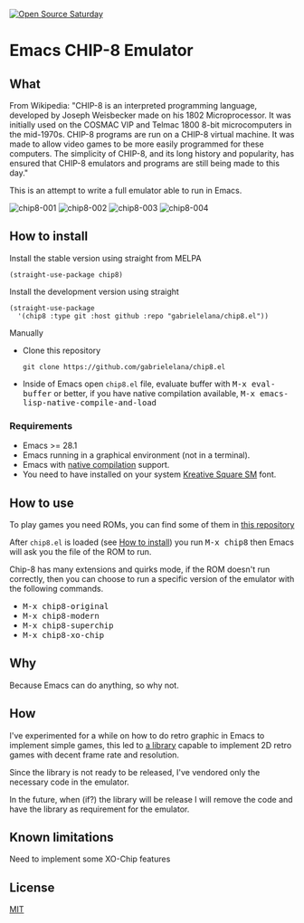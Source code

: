 [![Open Source Saturday](https://img.shields.io/badge/%E2%9D%A4%EF%B8%8F-open%20source%20saturday-F64060.svg)](https://www.meetup.com/it-IT/Open-Source-Saturday-Milano/)

# Emacs CHIP-8 Emulator

## What

From Wikipedia: "CHIP-8 is an interpreted programming language, developed by
Joseph Weisbecker made on his 1802 Microprocessor. It was initially used on the
COSMAC VIP and Telmac 1800 8-bit microcomputers in the mid-1970s. CHIP-8
programs are run on a CHIP-8 virtual machine. It was made to allow video games
to be more easily programmed for these computers. The simplicity of CHIP-8, and
its long history and popularity, has ensured that CHIP-8 emulators and programs
are still being made to this day."

This is an attempt to write a full emulator able to run in Emacs.

![chip8-001](https://github.com/gabrielelana/chip8.el/blob/6519ba638ebbef793084340a1ccebc252215bc48/assets/chip8-001.png "Timendus")
![chip8-002](https://github.com/gabrielelana/chip8.el/blob/6519ba638ebbef793084340a1ccebc252215bc48/assets/chip8-002.png "Timendus")
![chip8-003](https://github.com/gabrielelana/chip8.el/blob/6519ba638ebbef793084340a1ccebc252215bc48/assets/chip8-003.png "Astro Dodge")
![chip8-004](https://github.com/gabrielelana/chip8.el/blob/6519ba638ebbef793084340a1ccebc252215bc48/assets/chip8-004.png "Astro Dodge")

## How to install

Install the stable version using straight from MELPA

```emacs-lisp
(straight-use-package chip8)
```

Install the development version using straight

```emacs-lisp
(straight-use-package
  '(chip8 :type git :host github :repo "gabrielelana/chip8.el"))
```

Manually

- Clone this repository
  ```console
  git clone https://github.com/gabrielelana/chip8.el
  ```
- Inside of Emacs open `chip8.el` file, evaluate buffer with <kbd>M-x
  eval-buffer</kbd> or better, if you have native compilation available,
  <kbd>M-x emacs-lisp-native-compile-and-load</kbd>

### Requirements

- Emacs >= 28.1
- Emacs running in a graphical environment (not in a terminal).
- Emacs with [native compilation](https://www.gnu.org/software/emacs/manual/html_node/elisp/Native-Compilation.html) support.
- You need to have installed on your system [Kreative Square SM](https://www.kreativekorp.com/software/fonts/ksquare/) font.

## How to use

To play games you need ROMs, you can find some of them in [this
repository](https://github.com/kripod/chip8-roms)

After `chip8.el` is loaded (see [How to
install](https://github.com/gabrielelana/chip8.el/tree/master#how-to-install))
you run <kbd>M-x chip8</kbd> then Emacs will ask you the file of the ROM to run.

Chip-8 has many extensions and quirks mode, if the ROM doesn't run correctly,
then you can choose to run a specific version of the emulator with the following commands.

- <kbd>M-x chip8-original</kbd>
- <kbd>M-x chip8-modern</kbd>
- <kbd>M-x chip8-superchip</kbd>
- <kbd>M-x chip8-xo-chip</kbd>

## Why

Because Emacs can do anything, so why not.

## How

I've experimented for a while on how to do retro graphic in Emacs to implement
simple games, this led to [a library](https://github.com/gabrielelana/retro.el)
capable to implement 2D retro games with decent frame rate and resolution.

Since the library is not ready to be released, I've vendored only the necessary
code in the emulator.

In the future, when (if?) the library will be release I will remove the code and
have the library as requirement for the emulator.

## Known limitations

Need to implement some XO-Chip features

## License

[MIT](https://github.com/gabrielelana/chip8.el/blob/master/LICENSE)
